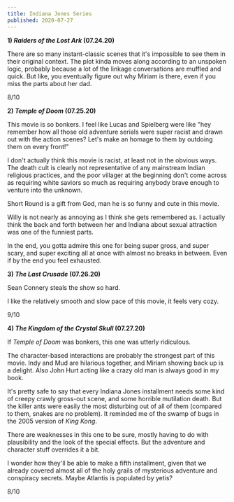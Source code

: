 ```yaml
---
title: Indiana Jones Series
published: 2020-07-27
---
```


**1) _Raiders of the Lost Ark_ (07.24.20)**

There are so many instant-classic scenes that it's impossible to see them in their original context. The plot kinda moves along according to an unspoken logic, probably because a lot of the linkage conversations are muffled and quick. But like, you eventually figure out why Miriam is there, even if you miss the parts about her dad.

8/10

**2) _Temple of Doom_ (07.25.20)**

This movie is so bonkers. I feel like Lucas and Spielberg were like "hey remember how all those old adventure serials were super racist and drawn out with the action scenes? Let's make an homage to them by outdoing them on every front!"

I don't actually think this movie is racist, at least not in the obvious ways. The death cult is clearly not representative of any mainstream Indian religious practices, and the poor villager at the beginning don't come across as requiring white saviors so much as requiring anybody brave enough to venture into the unknown.

Short Round is a gift from God, man he is so funny and cute in this movie.

Willy is not nearly as annoying as I think she gets remembered as. I actually think the back and forth between her and Indiana about sexual attraction was one of the funniest parts.

In the end, you gotta admire this one for being super gross, and super scary, and super exciting all at once with almost no breaks in between. Even if by the end you feel exhausted.

**3) _The Last Crusade_ (07.26.20)**

Sean Connery steals the show so hard.

I like the relatively smooth and slow pace of this movie, it feels very cozy.

9/10

**4) _The Kingdom of the Crystal Skull_ (07.27.20)**

If _Temple of Doom_ was bonkers, this one was utterly ridiculous.

The character-based interactions are probably the strongest part of this movie. Indy and Mud are hilarious together, and Miriam showing back up is a delight. Also John Hurt acting like a crazy old man is always good in my book.

It's pretty safe to say that every Indiana Jones installment needs some kind of creepy crawly gross-out scene, and some horrible mutilation death. But the killer ants were easily the most disturbing out of all of them (compared to them, snakes are no problem). It reminded me of the swamp of bugs in the 2005 version of _King Kong_.

There are weaknesses in this one to be sure, mostly having to do with plausibility and the look of the special effects. But the adventure and character stuff overrides it a bit.

I wonder how they'll be able to make a fifth installment, given that we already covered almost all of the holy grails of mysterious adventure and conspiracy secrets. Maybe Atlantis is populated by yetis?

8/10
